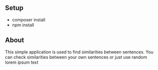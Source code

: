 

## Setup
- composer install
- npm install


## About

This simple application is used to find similarities between sentences. You can check similarities between your own sentences or just use random lorem ipsum text